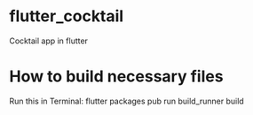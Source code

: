 # flutter_cocktail
Cocktail app in flutter

# How to build necessary files
Run this in Terminal: flutter packages pub run build_runner build
